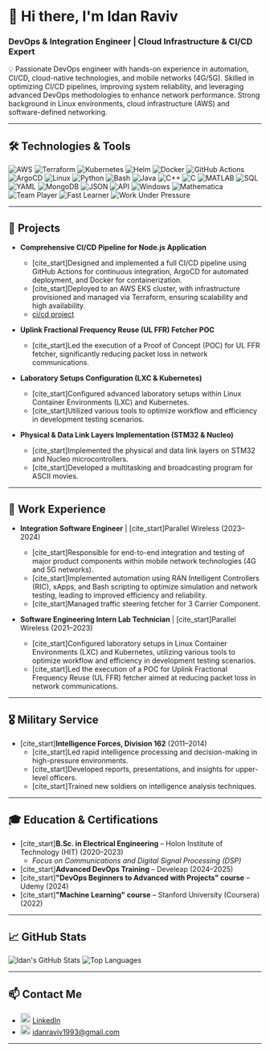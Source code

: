 # 👋 Hi there, I'm Idan Raviv

### DevOps & Integration Engineer | Cloud Infrastructure & CI/CD Expert

💡 Passionate DevOps engineer with hands-on experience in automation, CI/CD, cloud-native technologies, and mobile networks (4G/5G). Skilled in optimizing CI/CD pipelines, improving system reliability, and leveraging advanced DevOps methodologies to enhance network performance. Strong background in Linux environments, cloud infrastructure (AWS) and software-defined networking.

---

## 🛠️ Technologies & Tools

![AWS](https://img.shields.io/badge/AWS-232F3E?style=for-the-badge&logo=amazon-aws&logoColor=white)
![Terraform](https://img.shields.io/badge/Terraform-844FBA?style=for-the-badge&logo=terraform&logoColor=white)
![Kubernetes](https://img.shields.io/badge/Kubernetes-326CE5?style=for-the-badge&logo=kubernetes&logoColor=white)
![Helm](https://img.shields.io/badge/Helm-0F1689?style=for-the-badge&logo=helm&logoColor=white)
![Docker](https://img.shields.io/badge/Docker-2496ED?style=for-the-badge&logo=docker&logoColor=white)
![GitHub Actions](https://img.shields.io/badge/GitHub%20Actions-2088FF?style=for-the-badge&logo=githubactions&logoColor=white)
![ArgoCD](https://img.shields.io/badge/ArgoCD-orange?style=for-the-badge&logo=argo&logoColor=white)
![Linux](https://img.shields.io/badge/Linux-FCC624?style=for-the-badge&logo=linux&logoColor=black)
![Python](https://img.shields.io/badge/Python-3670A0?style=for-the-badge&logo=python&logoColor=white)
![Bash](https://img.shields.io/badge/Bash-4EAA25?style=for-the-badge&logo=gnu-bash&logoColor=white)
![Java](https://img.shields.io/badge/Java-ED8B00?style=for-the-badge&logo=openjdk&logoColor=white)
![C++](https://img.shields.io/badge/C++-00599C?style=for-the-badge&logo=c%2B%2B&logoColor=white)
![C](https://img.shields.io/badge/C-00599C?style=for-the-badge&logo=c&logoColor=white)
![MATLAB](https://img.shields.io/badge/MATLAB-0076A8?style=for-the-badge&logo=mathworks&logoColor=white)
![SQL](https://img.shields.io/badge/SQL-4479A1?style=for-the-badge&logo=mysql&logoColor=white)
![YAML](https://img.shields.io/badge/YAML-000000?style=for-the-badge&logo=yaml&logoColor=white)
![MongoDB](https://img.shields.io/badge/MongoDB-47A248?style=for-the-badge&logo=mongodb&logoColor=white)
![JSON](https://img.shields.io/badge/JSON-000000?style=for-the-badge&logo=json&logoColor=white)
![API](https://img.shields.io/badge/API-FF6F00?style=for-the-badge&logo=api&logoColor=white)
![Windows](https://img.shields.io/badge/Windows-0078D6?style=for-the-badge&logo=windows&logoColor=white)
![Mathematica](https://img.shields.io/badge/Mathematica-DD1100?style=for-the-badge&logo=wolfram&logoColor=white)
![Team Player](https://img.shields.io/badge/Team--Player-007ACC?style=for-the-badge)
![Fast Learner](https://img.shields.io/badge/Fast--Learner-29AB87?style=for-the-badge)
![Work Under Pressure](https://img.shields.io/badge/Works%20Well%20Under%20Pressure-E74C3C?style=for-the-badge)

---

## 🚀 Projects

* **Comprehensive CI/CD Pipeline for Node.js Application**
    * [cite_start]Designed and implemented a full CI/CD pipeline using GitHub Actions for continuous integration, ArgoCD for automated deployment, and Docker for containerization.
    * [cite_start]Deployed to an AWS EKS cluster, with infrastructure provisioned and managed via Terraform, ensuring scalability and high availability. 
    * [ci/cd project](https://github.com/idrr1993/Application)

* **Uplink Fractional Frequency Reuse (UL FFR) Fetcher POC**
    * [cite_start]Led the execution of a Proof of Concept (POC) for UL FFR fetcher, significantly reducing packet loss in network communications. 

* **Laboratory Setups Configuration (LXC & Kubernetes)**
    * [cite_start]Configured advanced laboratory setups within Linux Container Environments (LXC) and Kubernetes. 
    * [cite_start]Utilized various tools to optimize workflow and efficiency in development testing scenarios. 

* **Physical & Data Link Layers Implementation (STM32 & Nucleo)**
    * [cite_start]Implemented the physical and data link layers on STM32 and Nucleo microcontrollers. 
    * [cite_start]Developed a multitasking and broadcasting program for ASCII movies. 

---

## 💼 Work Experience

* **Integration Software Engineer** | [cite_start]Parallel Wireless (2023–2024) 
    * [cite_start]Responsible for end-to-end integration and testing of major product components within mobile network technologies (4G and 5G networks). 
    * [cite_start]Implemented automation using RAN Intelligent Controllers (RIC), xApps, and Bash scripting to optimize simulation and network testing, leading to improved efficiency and reliability. 
    * [cite_start]Managed traffic steering fetcher for 3 Carrier Component. 

* **Software Engineering Intern Lab Technician** | [cite_start]Parallel Wireless (2021–2023) 
    * [cite_start]Configured laboratory setups in Linux Container Environments (LXC) and Kubernetes, utilizing various tools to optimize workflow and efficiency in development testing scenarios. 
    * [cite_start]Led the execution of a POC for Uplink Fractional Frequency Reuse (UL FFR) fetcher aimed at reducing packet loss in network communications. 

---

## 🎖️ Military Service

* [cite_start]**Intelligence Forces, Division 162** (2011–2014) 
    * [cite_start]Led rapid intelligence processing and decision-making in high-pressure environments. 
    * [cite_start]Developed reports, presentations, and insights for upper-level officers. 
    * [cite_start]Trained new soldiers on intelligence analysis techniques. 

---

## 🎓 Education & Certifications

* [cite_start]**B.Sc. in Electrical Engineering** – Holon Institute of Technology (HIT) (2020–2023) 
    * *Focus on Communications and Digital Signal Processing (DSP)*
* [cite_start]**Advanced DevOps Training** – Develeap (2024–2025) 
* [cite_start]**"DevOps Beginners to Advanced with Projects" course** – Udemy (2024) 
* [cite_start]**"Machine Learning" course** – Stanford University (Coursera) (2022) 

---

## 📈 GitHub Stats

![Idan's GitHub Stats](https://github-readme-stats.vercel.app/api?username=idrr1993&show_icons=true&theme=tokyonight)
![Top Languages](https://github-readme-stats.vercel.app/api/top-langs/?username=idrr1993&layout=compact&theme=tokyonight)

---

## 📫 Contact Me

-   <img src="https://github.com/idrr1993/idrr1993/blob/main/images/linkedin.png?raw=true" alt="LinkedIn" width="20"/> [LinkedIn](https://www.linkedin.com/in/idanraviv)
-   <img src="https://github.com/idrr1993/idrr1993/blob/main/images/email.png?raw=true" alt="Email" width="20"/> [idanraviv1993@gmail.com](mailto:idanraviv1993@gmail.com)

---
